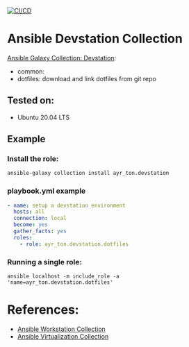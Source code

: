 [![CI/CD](https://github.com/ayr-ton/ansible-devstation/actions/workflows/ci-cd.yml/badge.svg)](https://github.com/ayr-ton/ansible-devstation/actions/workflows/ci-cd.yml)

Ansible Devstation Collection
==============================

[Ansible Galaxy Collection: Devstation](https://galaxy.ansible.com/ayr_ton/devstation):

- common: 
- dotfiles: download and link dotfiles from git repo

Tested on:
----------

- Ubuntu 20.04 LTS

Example
-------

### Install the role:

```bash
ansible-galaxy collection install ayr_ton.devstation
```

### playbook.yml example

```yaml
- name: setup a devstation environment
  hosts: all
  connection: local
  become: yes
  gather_facts: yes
  roles:
    - role: ayr_ton.devstation.dotfiles
```

### Running a single role:

```
ansible localhost -m include_role -a 'name=ayr_ton.devstation.dotfiles'
```

# References:

- [Ansible Workstation Collection](https://galaxy.ansible.com/crivetimihai/workstation)
- [Ansible Virtualization Collection](https://galaxy.ansible.com/crivetimihai/virtualization)
